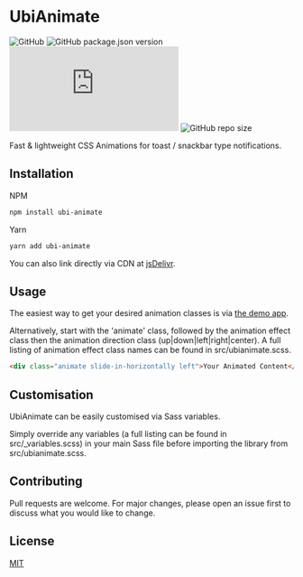 # UbiAnimate

![GitHub](https://img.shields.io/github/license/rmhubbert/ubi-animate?logo=MIT) ![GitHub package.json version](https://img.shields.io/github/package-json/v/rmhubbert/ubi-animate) ![GitHub file size in bytes](https://img.shields.io/github/size/rmhubbert/ubi-animate/dist/ubianimate.min.css) ![GitHub repo size](https://img.shields.io/github/repo-size/rmhubbert/ubi-animate)

Fast & lightweight CSS Animations for toast / snackbar type notifications.

## Installation

NPM

```bash
npm install ubi-animate
```

Yarn

```bash
yarn add ubi-animate
```

You can also link directly via CDN at [jsDelivr](https://www.jsdelivr.com/package/gh/rmhubbert/ubi-animate?path=dist).

## Usage

The easiest way to get your desired animation classes is via [the demo app](https://rmhubbert.github.io/ubi-animate).

Alternatively, start with the 'animate' class, followed by the animation effect class then the animation direction class (up|down|left|right|center). A full listing of animation effect class names can be found in src/ubianimate.scss.

```html
<div class="animate slide-in-horizontally left">Your Animated Content</div>
```

## Customisation

UbiAnimate can be easily customised via Sass variables.

Simply override any variables (a full listing can be found in src/\_variables.scss) in your main Sass file before importing the library from src/ubianimate.scss.

## Contributing

Pull requests are welcome. For major changes, please open an issue first to discuss what you would like to change.

## License

[MIT](https://choosealicense.com/licenses/mit/)
